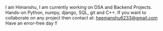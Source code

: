 
I am Himanshu, I am currently working on DSA and Backend Projects.
Hands-on Python, numpy, django, SQL, git and C++. 
If you want to collaborate on any project then contact at: heemanshu6233@gmail.com
Have an error-free day !!
